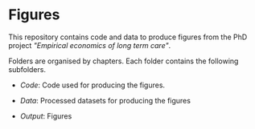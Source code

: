# Figures

This repository contains code and data to produce figures from the PhD project *"Empirical economics of long term care"*.

Folders are organised by chapters. Each folder contains the following subfolders.

- *Code*: Code used for producing the figures.

- *Data*: Processed datasets for producing the figures

- *Output*: Figures
